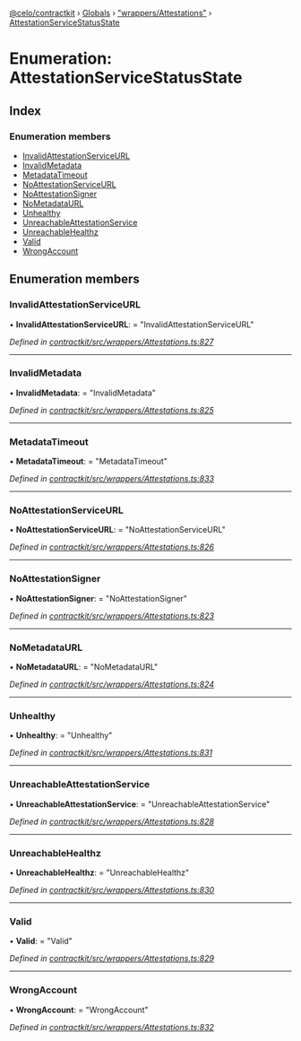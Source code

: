 [@celo/contractkit](../README.md) › [Globals](../globals.md) › ["wrappers/Attestations"](../modules/_wrappers_attestations_.md) › [AttestationServiceStatusState](_wrappers_attestations_.attestationservicestatusstate.md)

# Enumeration: AttestationServiceStatusState

## Index

### Enumeration members

* [InvalidAttestationServiceURL](_wrappers_attestations_.attestationservicestatusstate.md#invalidattestationserviceurl)
* [InvalidMetadata](_wrappers_attestations_.attestationservicestatusstate.md#invalidmetadata)
* [MetadataTimeout](_wrappers_attestations_.attestationservicestatusstate.md#metadatatimeout)
* [NoAttestationServiceURL](_wrappers_attestations_.attestationservicestatusstate.md#noattestationserviceurl)
* [NoAttestationSigner](_wrappers_attestations_.attestationservicestatusstate.md#noattestationsigner)
* [NoMetadataURL](_wrappers_attestations_.attestationservicestatusstate.md#nometadataurl)
* [Unhealthy](_wrappers_attestations_.attestationservicestatusstate.md#unhealthy)
* [UnreachableAttestationService](_wrappers_attestations_.attestationservicestatusstate.md#unreachableattestationservice)
* [UnreachableHealthz](_wrappers_attestations_.attestationservicestatusstate.md#unreachablehealthz)
* [Valid](_wrappers_attestations_.attestationservicestatusstate.md#valid)
* [WrongAccount](_wrappers_attestations_.attestationservicestatusstate.md#wrongaccount)

## Enumeration members

###  InvalidAttestationServiceURL

• **InvalidAttestationServiceURL**: = "InvalidAttestationServiceURL"

*Defined in [contractkit/src/wrappers/Attestations.ts:827](https://github.com/celo-org/celo-monorepo/blob/master/packages/sdk/contractkit/src/wrappers/Attestations.ts#L827)*

___

###  InvalidMetadata

• **InvalidMetadata**: = "InvalidMetadata"

*Defined in [contractkit/src/wrappers/Attestations.ts:825](https://github.com/celo-org/celo-monorepo/blob/master/packages/sdk/contractkit/src/wrappers/Attestations.ts#L825)*

___

###  MetadataTimeout

• **MetadataTimeout**: = "MetadataTimeout"

*Defined in [contractkit/src/wrappers/Attestations.ts:833](https://github.com/celo-org/celo-monorepo/blob/master/packages/sdk/contractkit/src/wrappers/Attestations.ts#L833)*

___

###  NoAttestationServiceURL

• **NoAttestationServiceURL**: = "NoAttestationServiceURL"

*Defined in [contractkit/src/wrappers/Attestations.ts:826](https://github.com/celo-org/celo-monorepo/blob/master/packages/sdk/contractkit/src/wrappers/Attestations.ts#L826)*

___

###  NoAttestationSigner

• **NoAttestationSigner**: = "NoAttestationSigner"

*Defined in [contractkit/src/wrappers/Attestations.ts:823](https://github.com/celo-org/celo-monorepo/blob/master/packages/sdk/contractkit/src/wrappers/Attestations.ts#L823)*

___

###  NoMetadataURL

• **NoMetadataURL**: = "NoMetadataURL"

*Defined in [contractkit/src/wrappers/Attestations.ts:824](https://github.com/celo-org/celo-monorepo/blob/master/packages/sdk/contractkit/src/wrappers/Attestations.ts#L824)*

___

###  Unhealthy

• **Unhealthy**: = "Unhealthy"

*Defined in [contractkit/src/wrappers/Attestations.ts:831](https://github.com/celo-org/celo-monorepo/blob/master/packages/sdk/contractkit/src/wrappers/Attestations.ts#L831)*

___

###  UnreachableAttestationService

• **UnreachableAttestationService**: = "UnreachableAttestationService"

*Defined in [contractkit/src/wrappers/Attestations.ts:828](https://github.com/celo-org/celo-monorepo/blob/master/packages/sdk/contractkit/src/wrappers/Attestations.ts#L828)*

___

###  UnreachableHealthz

• **UnreachableHealthz**: = "UnreachableHealthz"

*Defined in [contractkit/src/wrappers/Attestations.ts:830](https://github.com/celo-org/celo-monorepo/blob/master/packages/sdk/contractkit/src/wrappers/Attestations.ts#L830)*

___

###  Valid

• **Valid**: = "Valid"

*Defined in [contractkit/src/wrappers/Attestations.ts:829](https://github.com/celo-org/celo-monorepo/blob/master/packages/sdk/contractkit/src/wrappers/Attestations.ts#L829)*

___

###  WrongAccount

• **WrongAccount**: = "WrongAccount"

*Defined in [contractkit/src/wrappers/Attestations.ts:832](https://github.com/celo-org/celo-monorepo/blob/master/packages/sdk/contractkit/src/wrappers/Attestations.ts#L832)*
